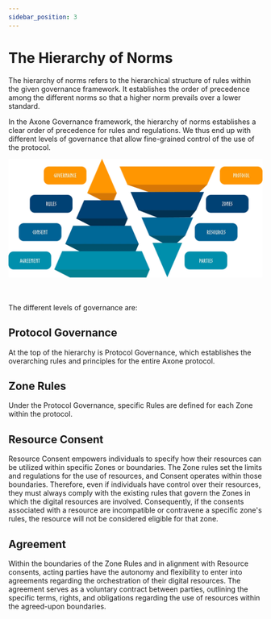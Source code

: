 ```yaml
---
sidebar_position: 3
---
```


# The Hierarchy of Norms

The hierarchy of norms refers to the hierarchical structure of rules within the given governance framework. It establishes the order of precedence among the different norms so that a higher norm prevails over a lower standard.

In the Axone Governance framework, the hierarchy of norms establishes a clear order of precedence for rules and regulations. We thus end up with different levels of governance that allow fine-grained control of the use of the protocol.

<center>
  <img src="/img/content/technical-documentation/governance-hierarchy-of-norms.webp" alt="Governance - Hierarchy of Norms" style={{ maxHeight: "340px" }}></img>
</center>

<br/>

<br/>

The different levels of governance are:

## Protocol Governance

At the top of the hierarchy is Protocol Governance, which establishes the overarching rules and principles for the entire Axone protocol.

## Zone Rules

Under the Protocol Governance, specific Rules are defined for each Zone within the protocol.

## Resource Consent

Resource Consent empowers individuals to specify how their resources can be utilized within specific Zones or boundaries. The Zone rules set the limits and regulations for the use of resources, and Consent operates within those boundaries. Therefore, even if individuals have control over their resources, they must always comply with the existing rules that govern the Zones in which the digital resources are involved. Consequently, if the consents associated with a resource are incompatible or contravene a specific zone's rules, the resource will not be considered eligible for that zone.

## Agreement

Within the boundaries of the Zone Rules and in alignment with Resource consents, acting parties have the autonomy and flexibility to enter into agreements regarding the orchestration of their digital resources. The agreement serves as a voluntary contract between parties, outlining the specific terms, rights, and obligations regarding the use of resources within the agreed-upon boundaries.
